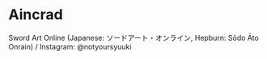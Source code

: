 # Aincrad
Sword Art Online (Japanese: ソードアート・オンライン, Hepburn: Sōdo Āto Onrain) / Instagram: @notyoursyuuki

